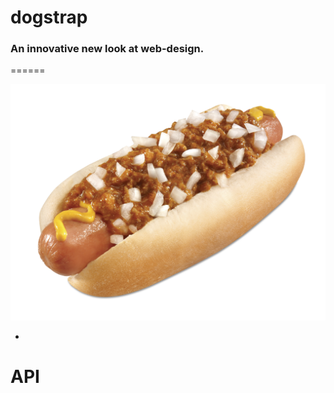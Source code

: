 # dogstrap

### An innovative new look at web-design.
======


![sweetdogpic](pics/chili-dog.jpg "Logo Title Text 1")

-
# API
